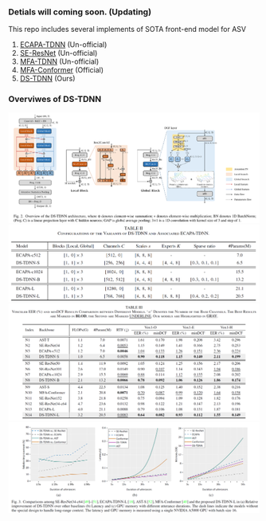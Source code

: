 ### Detials will coming soon. (Updating)
This repo includes several implements of SOTA front-end model for ASV
1. [ECAPA-TDNN](https://arxiv.org/pdf/2005.07143.pdf) (Un-official) 
2. [SE-ResNet](https://arxiv.org/pdf/2109.05977.pdf) (Un-official)
3. [MFA-TDNN](https://arxiv.org/pdf/2202.01624.pdf) (Un-official)
4. [MFA-Conformer](https://github.com/zyzisyz/mfa_conformer) (Official)
5. [DS-TDNN](https://arxiv.org/pdf/2303.11020v2.pdf) (Ours)

### Overviwes of DS-TDNN
![](/Figs/arch.png)
![](/Figs/Configs.png)
![](/Figs/VoxEER.png)
![](/Figs/SITW.png)
